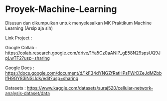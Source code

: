 # Proyek-Machine-Learning
Disusun dan dikumpulkan untuk menyelesaikan MK Praktikum Machine Learning (Arsip aja sih)

Link Project :

Google Collab : https://colab.research.google.com/drive/1Ya5Cz0aANlP_gE58N29spsUQ9JpLwTF2?usp=sharing

Google Docs : https://docs.google.com/document/d/1kF34dYNGZfRatHPsFWrDZeJdMZbblfH9GY83iNSLldk/edit?usp=sharing

Datasets : https://www.kaggle.com/datasets/suraj520/cellular-network-analysis-dataset/data
